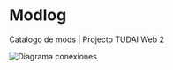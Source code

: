 # Modlog
Catalogo de mods | Projecto TUDAI Web 2

![Diagrama conexiones](https://github.com/lucalis023/Modlog/blob/master/diagramaRelaciones.jfif?raw=true)